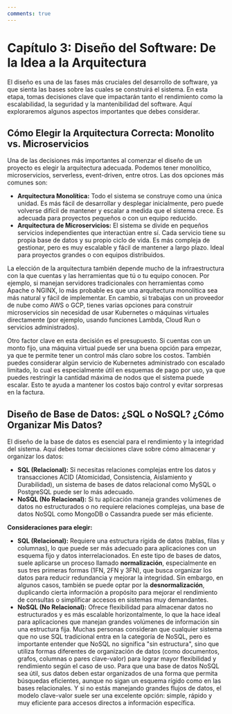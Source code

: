 ```yaml
---
comments: true 
---
```

# Capítulo 3: Diseño del Software: De la Idea a la Arquitectura

El diseño es una de las fases más cruciales del desarrollo de software, ya que sienta las bases sobre las cuales se construirá el sistema. En esta etapa, tomas decisiones clave que impactarán tanto el rendimiento como la escalabilidad, la seguridad y la mantenibilidad del software. Aquí exploraremos algunos aspectos importantes que debes considerar.

## Cómo Elegir la Arquitectura Correcta: Monolito vs. Microservicios

Una de las decisiones más importantes al comenzar el diseño de un proyecto es elegir la arquitectura adecuada. Podemos tener monolítico, microservicios, serverless, event-driven, entre otros. Las dos opciones más comunes son:

* **Arquitectura Monolítica:** Todo el sistema se construye como una única unidad. Es más fácil de desarrollar y desplegar inicialmente, pero puede volverse difícil de mantener y escalar a medida que el sistema crece. Es adecuada para proyectos pequeños o con un equipo reducido.
* **Arquitectura de Microservicios:** El sistema se divide en pequeños servicios independientes que interactúan entre sí. Cada servicio tiene su propia base de datos y su propio ciclo de vida. Es más compleja de gestionar, pero es muy escalable y fácil de mantener a largo plazo. Ideal para proyectos grandes o con equipos distribuidos.

La elección de la arquitectura también depende mucho de la infraestructura con la que cuentas y las herramientas que tú o tu equipo conocen. Por ejemplo, si manejan servidores tradicionales con herramientas como Apache o NGINX, lo más probable es que una arquitectura monolítica sea más natural y fácil de implementar. En cambio, si trabajas con un proveedor de nube como AWS o GCP, tienes varias opciones para construir microservicios sin necesidad de usar Kubernetes o máquinas virtuales directamente (por ejemplo, usando funciones Lambda, Cloud Run o servicios administrados).

Otro factor clave en esta decisión es el presupuesto. Si cuentas con un monto fijo, una máquina virtual puede ser una buena opción para empezar, ya que te permite tener un control más claro sobre los costos. También puedes considerar algún servicio de Kubernetes administrado con escalado limitado, lo cual es especialmente útil en esquemas de pago por uso, ya que puedes restringir la cantidad máxima de nodos que el sistema puede escalar. Esto te ayuda a mantener los costos bajo control y evitar sorpresas en la factura.

## Diseño de Base de Datos: ¿SQL o NoSQL? ¿Cómo Organizar Mis Datos?

El diseño de la base de datos es esencial para el rendimiento y la integridad del sistema. Aquí debes tomar decisiones clave sobre cómo almacenar y organizar los datos:

* **SQL (Relacional):** Si necesitas relaciones complejas entre los datos y transacciones ACID (Atomicidad, Consistencia, Aislamiento y Durabilidad), un sistema de bases de datos relacional como MySQL o PostgreSQL puede ser lo más adecuado.
* **NoSQL (No Relacional):** Si tu aplicación maneja grandes volúmenes de datos no estructurados o no requiere relaciones complejas, una base de datos NoSQL como MongoDB o Cassandra puede ser más eficiente.

**Consideraciones para elegir:**

* **SQL (Relacional):** Requiere una estructura rígida de datos (tablas, filas y columnas), lo que puede ser más adecuado para aplicaciones con un esquema fijo y datos interrelacionados. En este tipo de bases de datos, suele aplicarse un proceso llamado **normalización**, especialmente en sus tres primeras formas (1FN, 2FN y 3FN), que busca organizar los datos para reducir redundancia y mejorar la integridad. Sin embargo, en algunos casos, también se puede optar por la **desnormalización**, duplicando cierta información a propósito para mejorar el rendimiento de consultas o simplificar accesos en sistemas muy demandantes.
* **NoSQL (No Relacional):** Ofrece flexibilidad para almacenar datos no estructurados y es más escalable horizontalmente, lo que la hace ideal para aplicaciones que manejan grandes volúmenes de información sin una estructura fija. Muchas personas consideran que cualquier sistema que no use SQL tradicional entra en la categoría de NoSQL, pero es importante entender que NoSQL no significa "sin estructura", sino que utiliza formas diferentes de organización de datos (como documentos, grafos, columnas o pares clave-valor) para lograr mayor flexibilidad y rendimiento según el caso de uso. Para que una base de datos NoSQL sea útil, sus datos deben estar organizados de una forma que permita búsquedas eficientes, aunque no sigan un esquema rígido como en las bases relacionales. Y si no estás manejando grandes flujos de datos, el modelo clave-valor suele ser una excelente opción: simple, rápido y muy eficiente para accesos directos a información específica.
